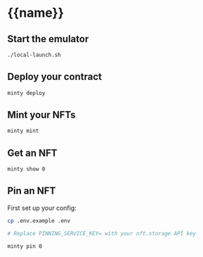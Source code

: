 # {{name}}

## Start the emulator

```sh
./local-launch.sh
```

## Deploy your contract

```sh
minty deploy
```

## Mint your NFTs

```sh
minty mint
```

## Get an NFT

```sh
minty show 0
```

## Pin an NFT

First set up your config:

```sh
cp .env.example .env

# Replace PINNING_SERVICE_KEY= with your nft.storage API key
```

```sh
minty pin 0
```
